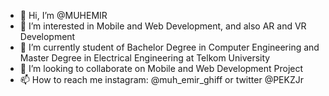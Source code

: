 - 👋 Hi, I’m @MUHEMIR
- 👀 I’m interested in Mobile and Web Development, and also AR and VR Development
- 🌱 I’m currently student of Bachelor Degree in Computer Engineering and Master Degree in Electrical Engineering at Telkom University
- 💞️ I’m looking to collaborate on Mobile and Web Development Project
- 📫 How to reach me instagram: @muh_emir_ghiff or twitter @PEKZJr

<!---
MUHEMIR/MUHEMIR is a ✨ special ✨ repository because its `README.md` (this file) appears on your GitHub profile.
You can click the Preview link to take a look at your changes.
--->
